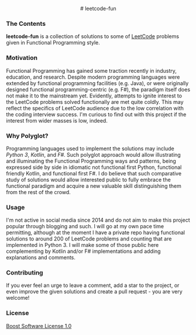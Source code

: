 <p align="center">
# leetcode-fun
</p>


### The Contents
**leetcode-fun** is a collection of solutions to some of [LeetCode](https://leetcode.com/) problems
given in Functional Programming style.

### Motivation
Functional Programming has gained some traction recently in industry, education, and research. Despite modern
programming languages were extended by functional programming facilities (e.g. Java), or were originally designed 
functional programming-centric (e.g. F#), the paradigm itself does not make it to the mainstream yet. Evidently,
attempts to ignite interest to the LeetCode problems solved functionally are met quite coldly.
This may reflect the specifics of LeetCode audience due to the low correlation with the coding interview success. I'm
curious to find out with this project if the interest from wider masses is low, indeed.


### Why Polyglot?
Programming languages used to implement the solutions may include _Python 3_, _Kotlin_, and _F#_.
Such polyglot approach would allow illustrating and illuminating the Functional Programming ways and patterns, being
expressed side by side in idiomatic not functional first Python, functional friendly Kotlin, and functional first F#.
I do believe that such comparative study of solutions would allow interested public to fully embrace the functional
paradigm and acquire a new valuable skill distinguishing them from the rest of the crowd.

### Usage
I'm not active in social media since 2014 and do not aim to make this project popular through blogging and such.
I will go at my own pace time permitting, although at the moment I have a private repo having functional solutions to
around 200 of LeetCode problems and counting that are implemented in Python 3. I will make some of those public here
complementing by Kotlin and/or F# implementations and adding explanations and comments.

### Contributing
If you ever feel an urge to leave a comment, add a star to the project, or even improve the given solutions and create
a pull request - you are very welcome!

### License
[Boost Software License 1.0](https://choosealicense.com/licenses/bsl-1.0/)